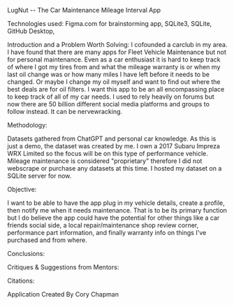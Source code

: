 LugNut -- The Car Maintenance Mileage Interval App

Technologies used: Figma.com for brainstorming app, SQLite3, SQLite, GitHub Desktop,

Introduction and a Problem Worth Solving:
I cofounded a carclub in my area. I have found that there are many apps for Fleet Vehicle Maintenance but not for personal maintenance. Even as a car enthusiast it is hard to keep track of where I got my tires from and what the mileage warranty is or when my last oil change was or how many miles I have left before it needs to be changed. Or maybe I change my oil myself and want to find out where the best deals are for oil filters. I want this app to be an all encompassing place to keep track of all of my car needs. I used to rely heavily on forums but now there are 50 billion different social media platforms and groups to follow instead. It can be nervewracking.

Methodology:

Datasets gathered from ChatGPT and personal car knowledge. As this is just a demo, the dataset was created by me. I own a 2017 Subaru Impreza WRX Limited so the focus will be on this type of performance vehicle. Mileage maintenance is considered "proprietary" therefore I did not webscrape or purchase any datasets at this time. I hosted my dataset on a SQLite server for now.

Objective:

I want to be able to have the app plug in my vehicle details, create a profile, then notify me when it needs maintenance. That is to be its primary function but I do believe the app could have the potential for other things like a car friends social side, a local repair/maintenance shop review corner, performance part information, and finally warranty info on things I've purchased and from where.

Conclusions:

Critiques & Suggestions from Mentors:

Citations:

Application Created By Cory Chapman
